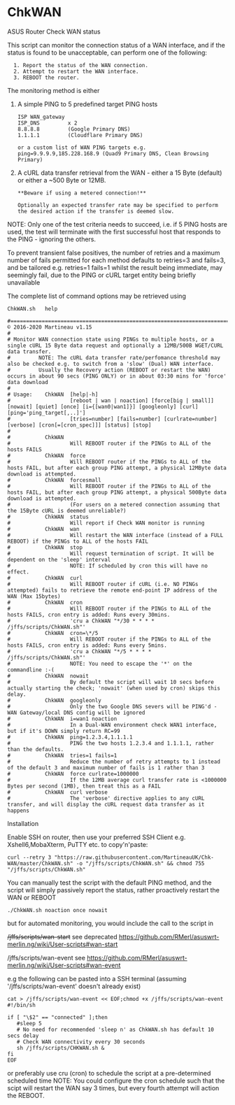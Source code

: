 # ChkWAN
ASUS Router Check WAN status


This script can monitor the connection status of a WAN interface, and if the status is found to be unacceptable, can perform one of the following:

      1. Report the status of the WAN connection.
      2. Attempt to restart the WAN interface.
      3. REBOOT the router.
  
The monitoring method is either

1.	A simple PING to 5 predefined target PING hosts

		ISP WAN_gateway
		ISP_DNS 		x 2
		8.8.8.8			(Google Primary DNS)
		1.1.1.1			(Cloudflare Primary DNS)
		
		or a custom list of WAN PING targets e.g. ping=9.9.9.9,185.228.168.9 (Quad9 Primary DNS, Clean Browsing Primary)

2.	A cURL data transfer retrieval from the WAN - either a 15 Byte (default) or either a ~500 Byte or 12MB. 
   
		**Beware if using a metered connection!**
		
		Optionally an expected transfer rate may be specified to perform the desired action if the transfer is deemed slow.

NOTE: Only one of the test criteria needs to succeed, i.e. if 5 PING hosts are used, the test will terminate with the first successful host that responds to the PING - ignoring the others.

  To prevent transient false positives, the number of retries and a maximum number of fails permitted for each method defaults to       retries=3 and fails=3, and be tailored
  e.g. retries=1 fails=1 whilst the result being immediate, may seemingly fail, due to the PING or cURL target entity being briefly   unavailable 

The complete list of command options may be retrieved using
  
  	ChkWAN.sh   help

```
#============================================================================================ © 2016-2020 Martineau v1.15
#
# Monitor WAN connection state using PINGs to multiple hosts, or a single cURL 15 Byte data request and optionally a 12MB/500B WGET/CURL data transfer.
#         NOTE: The cURL data transfer rate/perfomance threshold may also be checked e.g. to switch from a 'slow' (Dual) WAN interface.
#         Usually the Recovery action (REBOOT or restart the WAN) occurs in about 90 secs (PING ONLY) or in about 03:30 mins for 'force' data download
#
# Usage:    ChkWAN  [help|-h]
#                   [reboot | wan | noaction] [force[big | small]] [nowait] [quiet] [once] [i={[wan0|wan1]}] [googleonly] [curl] [ping='ping_target[,..]']
#                   [tries=number] [fails=number] [curlrate=number] [verbose] [cron[=[cron_spec]]] [status] [stop]
#
#           ChkWAN
#                   Will REBOOT router if the PINGs to ALL of the hosts FAILS
#           ChkWAN  force
#                   Will REBOOT router if the PINGs to ALL of the hosts FAIL, but after each group PING attempt, a physical 12MByte data download is attempted.
#           ChkWAN  forcesmall
#                   Will REBOOT router if the PINGs to ALL of the hosts FAIL, but after each group PING attempt, a physical 500Byte data download is attempted.
#                   (For users on a metered connection assuming that the 15Byte cURL is deemed unreliable?)
#           ChkWAN  status
#                   Will report if Check WAN monitor is running
#           ChkWAN  wan
#                   Will restart the WAN interface (instead of a FULL REBOOT) if the PINGs to ALL of the hosts FAIL
#           ChkWAN  stop
#                   Will request termination of script. It will be dependent on the 'sleep' interval
#                   NOTE: If scheduled by cron this will have no effect.
#           ChkWAN  curl
#                   Will REBOOT router if cURL (i.e. NO PINGs attempted) fails to retrieve the remote end-point IP address of the WAN (Max 15bytes)
#           ChkWAN  cron
#                   Will REBOOT router if the PINGs to ALL of the hosts FAILS, cron entry is added: Runs every 30mins.
#                   'cru a ChkWAN "*/30 * * * * /jffs/scripts/ChkWAN.sh"'
#           ChkWAN  cron=\*/5
#                   Will REBOOT router if the PINGs to ALL of the hosts FAILS, cron entry is added: Runs every 5mins.
#                   'cru a ChkWAN "*/5 * * * * /jffs/scripts/ChkWAN.sh"'
#                   NOTE: You need to escape the '*' on the commandline :-(
#           ChkWAN  nowait
#                   By default the script will wait 10 secs before actually starting the check; 'nowait' (when used by cron) skips this delay.
#           ChkWAN  googleonly
#                   Only the two Google DNS severs will be PING'd - WAN Gateway/local DNS config will be ignored
#           ChkWAN  i=wan1 noaction
#                   In a Dual-WAN environment check WAN1 interface, but if it's DOWN simply return RC=99
#           ChkWAN  ping=1.2.3.4,1.1.1.1
#                   PING the two hosts 1.2.3.4 and 1.1.1.1, rather than the defaults.
#           ChkWAN  tries=1 fails=1
#                   Reduce the number of retry attempts to 1 instead of the default 3 and maximum number of fails is 1 rather than 3
#           ChkWAN  force curlrate=1000000
#                   If the 12MB average curl transfer rate is <1000000 Bytes per second (1MB), then treat this as a FAIL
#           ChkWAN  curl verbose
#                   The 'verbose' directive applies to any cURL transfer, and will display the cURL request data transfer as it happens

```


Installation

Enable SSH on router, then use your preferred SSH Client e.g. Xshell6,MobaXterm, PuTTY etc. to copy'n'paste:

	curl --retry 3 "https://raw.githubusercontent.com/MartineauUK/Chk-WAN/master/ChkWAN.sh" -o "/jffs/scripts/ChkWAN.sh" && chmod 755 "/jffs/scripts/ChkWAN.sh"

You can manually test the script with the default PING method, and the script will simply passively report the status, rather proactively restart the WAN or REBOOT

	./ChkWAN.sh noaction once nowait

but for automated monitoring, you would include the call to the script in

~~/jffs/scripts/wan-start~~
see deprecated https://github.com/RMerl/asuswrt-merlin.ng/wiki/User-scripts#wan-start

/jffs/scripts/wan-event see https://github.com/RMerl/asuswrt-merlin.ng/wiki/User-scripts#wan-event

e.g the following can be pasted into a SSH terminal (assuming '/jffs/scripts/wan-event' doesn't already exist)
	
    cat > /jffs/scripts/wan-event << EOF;chmod +x /jffs/scripts/wan-event
    #!/bin/sh

    if [ "\$2" == "connected" ];then
       #sleep 5
       # No need for recommended 'sleep n' as ChkWAN.sh has default 10 secs delay
       # Check WAN connectivity every 30 seconds
       sh /jffs/scripts/CHKWAN.sh &
    fi
    EOF

or preferably use cru (cron) to schedule the script at a pre-determined scheduled time
NOTE: You could configure the cron schedule such that the scipt will restart the WAN say 3 times, but every fourth attempt will action the REBOOT.
